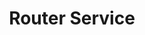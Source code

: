 ---
title: Router Service
index: true
category:
  - 研发手册
  - Reference
  - 前端API
  - Services
order: 2

---